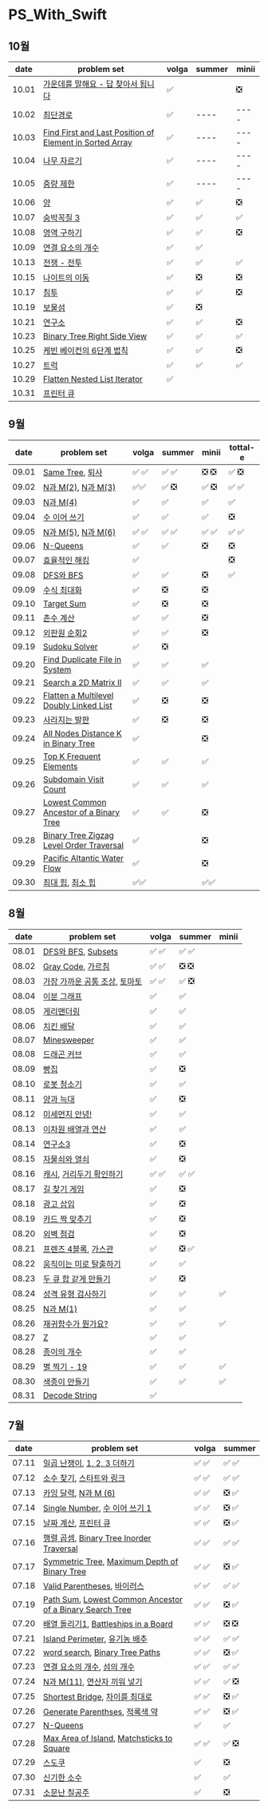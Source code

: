 # PS_With_Swift

## 10월
| date       | problem set          | volga | summer | minii |
| ---------- | -------------------- | ----  | ----  | ----  |
| 10.01 | [가운데를 말해요 - 답 찾아서  됩니다](https://www.acmicpc.net/problem/1655) | ✅ | | ❎ |
| 10.02 | [최단경로](https://www.acmicpc.net/problem/1753) | ✅ | ----  | ----  |
| 10.03 | [Find First and Last Position of Element in Sorted Array](https://leetcode.com/problems/find-first-and-last-position-of-element-in-sorted-array/) | ✅| ----  | ----  |
| 10.04 | [나무 자르기](https://www.acmicpc.net/problem/2805) | ✅| ----  | ----  |
| 10.05 | [중량 제한](https://www.acmicpc.net/problem/1939) | ✅| ----  | ----  |
| 10.06 | [양](https://www.acmicpc.net/problem/3184) | ✅ | ✅ | ❎ |
| 10.07 | [숨박꼭질 3](https://www.acmicpc.net/problem/13549) |✅ | ✅ | ✅ |
| 10.08 | [영역 구하기](https://www.acmicpc.net/problem/2583) | ✅ | ✅ | ❎  |
| 10.09 | [연결 요소의 개수](https://www.acmicpc.net/problem/11724) | ✅| ✅ | |
| 10.13 | [전쟁 - 전투](https://www.acmicpc.net/problem/1303) | ✅| ✅ | ✅ |
| 10.15 | [나이트의 이동](https://www.acmicpc.net/problem/7562) | ✅| ❎ | ❎ |
| 10.17 | [침투](https://www.acmicpc.net/problem/13565) | ✅ | ✅ | ❎  |
| 10.19 | [보물섬](https://www.acmicpc.net/problem/2589) | ✅| ❎ | |
| 10.21 | [연구소](https://www.acmicpc.net/problem/14502) | ✅| ✅ | ❎  |
| 10.23 | [Binary Tree Right Side View](https://leetcode.com/problems/binary-tree-right-side-view/) | ✅| ✅ |  ✅ |
| 10.25 | [케빈 베이컨의 6단계 법칙](https://www.acmicpc.net/problem/1389) | ✅| ✅ | ❎ |
| 10.27 | [트럭](https://www.acmicpc.net/problem/13335) | ✅ | ✅ | ✅  |
| 10.29 | [Flatten Nested List Iterator](https://leetcode.com/problems/flatten-nested-list-iterator/) | ✅| | |
| 10.31 | [프린터 큐](https://www.acmicpc.net/problem/1966) | | | |

## 9월 
| date       | problem set          | volga | summer | minii | tottal-e |
| ---------- | -------------------- | ----  | ----  | ----  | ---- |
| 09.01 | [Same Tree](https://leetcode.com/problems/same-tree/), [퇴사](https://www.acmicpc.net/problem/14501) | ✅ ✅| ✅ ✅ | ❎ ❎ |✅ ❎|
| 09.02 | [N과 M(2)](https://www.acmicpc.net/problem/15650), [N과 M(3)](https://www.acmicpc.net/problem/15651) | ✅✅| ✅ ❎ | ✅ ❎ | ✅ ✅|
| 09.03 | [N과 M(4)](https://www.acmicpc.net/problem/15652) | ✅| ✅ | ✅ | ✅|
| 09.04 | [수 이어 쓰기](https://www.acmicpc.net/problem/1748) | ✅| ✅ | ✅ | ❎|
| 09.05 | [N과 M(5)](https://www.acmicpc.net/problem/15654), [N과 M(6)](https://www.acmicpc.net/problem/15655) |  ✅ ✅| ✅ ✅ | ✅ ✅ | ✅ ✅ |
| 09.06 | [N-Queens](https://leetcode.com/problems/n-queens/) | ✅| ✅ | ❎ |❎ |
| 09.07 | [효율적인 해킹](https://www.acmicpc.net/problem/1325) | ✅|  |  | ❎|
| 09.08 | [DFS와 BFS](https://www.acmicpc.net/problem/1260) | ✅| ✅ | ❎ | ✅|
| 09.09 | [수식 최대화](https://school.programmers.co.kr/learn/courses/30/lessons/67257) | ✅| ❎ |  ❎  | |
| 09.10 | [Target Sum](https://leetcode.com/problems/target-sum/) | ✅| ❎ | ❎  | |
| 09.11 | [촌수 계산](https://www.acmicpc.net/problem/2644) | ✅| ✅ |  ❎   | |
| 09.12 | [외판원 순회2](https://www.acmicpc.net/problem/10971) | ✅| ✅ | ❎ | |
| 09.19 | [Sudoku Solver](https://leetcode.com/problems/sudoku-solver/) |✅ | ❎ | | |
| 09.20 | [Find Duplicate File in System](https://leetcode.com/problems/find-duplicate-file-in-system/) | ✅ | ✅ | ✅  | |
| 09.21 | [Search a 2D Matrix II](https://leetcode.com/problems/search-a-2d-matrix-ii/) | ✅| ✅ |✅  | |
| 09.22 | [Flatten a Multilevel Doubly Linked List](https://leetcode.com/problems/flatten-a-multilevel-doubly-linked-list/) | ✅| ❎ |❎ | |
| 09.23 | [사라지는 발판](https://school.programmers.co.kr/learn/courses/30/lessons/92345) | ✅| ❎ |❎  | |
| 09.24 | [All Nodes Distance K in Binary Tree](https://leetcode.com/problems/all-nodes-distance-k-in-binary-tree/) | ✅ | | ❎  | |
| 09.25 | [Top K Frequent Elements](https://leetcode.com/problems/top-k-frequent-elements/) | ✅| ✅ | ✅ | |
| 09.26 | [Subdomain Visit Count](https://leetcode.com/problems/subdomain-visit-count/description/) | ✅| ✅ | ✅  | |
| 09.27 | [Lowest Common Ancestor of a Binary Tree](https://leetcode.com/problems/lowest-common-ancestor-of-a-binary-tree/) | ✅ | ✅ | ❎ | |
| 09.28 | [Binary Tree Zigzag Level Order Traversal](https://leetcode.com/problems/binary-tree-zigzag-level-order-traversal/) | ✅ | | ❎  | |
| 09.29 | [Pacific Altantic Water Flow](https://leetcode.com/problems/pacific-atlantic-water-flow/) | ✅| | ❎   | |
| 09.30 | [최대 힙](https://www.acmicpc.net/problem/11279), [최소 힙](https://www.acmicpc.net/problem/1927) |✅✅ | |✅✅  | |

## 8월

| date       | problem set          | volga | summer | minii |
| ---------- | -------------------- | ----  | ----  | ----  |
| 08.01    | [DFS와 BFS](https://www.acmicpc.net/problem/1260), [Subsets](https://leetcode.com/problems/subsets/) | ✅ ✅ |✅ ✅| |
| 08.02    | [Gray Code](https://leetcode.com/problems/gray-code/), [가르침](https://www.acmicpc.net/problem/1062) |✅ ✅ |❎ ❎ | |
| 08.03    | [가장 가까운 공통 조상](https://www.acmicpc.net/problem/3584), [토마토](https://www.acmicpc.net/problem/7576) | ✅ ✅ |✅ ❎ | |
| 08.04    | [이분 그래프](https://www.acmicpc.net/problem/1707)|✅ |✅ | |
| 08.05    | [게리맨더링](https://www.acmicpc.net/problem/17471)| ✅ |✅ | |
| 08.06    | [치킨 배달](https://www.acmicpc.net/problem/15686) | ✅ |✅ | |
| 08.07    | [Minesweeper](https://leetcode.com/problems/minesweeper/) | ✅ | ✅|  |
| 08.08    | [드래곤 커브](https://www.acmicpc.net/problem/15685) | ✅|✅ |  |
| 08.09    | [빵집](https://www.acmicpc.net/problem/3109) | ✅ | ❎ | |
| 08.10    | [로봇 청소기](https://www.acmicpc.net/problem/14503) | ✅ |✅ | | 
| 08.11    | [양과 늑대](https://school.programmers.co.kr/learn/courses/30/lessons/92343) | ✅ | ❎| |
| 08.12    | [미세먼지 안녕!](https://www.acmicpc.net/problem/17144) | ✅ |✅ | |
| 08.13    | [이차원 배열과 연산](https://www.acmicpc.net/problem/17140) | ✅|✅ | |
| 08.14    | [연구소3](https://www.acmicpc.net/problem/17142) | ✅|❎| |
| 08.15    | [자물쇠와 열쇠](https://school.programmers.co.kr/learn/courses/30/lessons/60059?language=swift) | ✅|❎| |
| 08.16    | [캐시](https://school.programmers.co.kr/learn/courses/30/lessons/17680), [거리두기 확인하기](https://school.programmers.co.kr/learn/courses/30/lessons/81302)  | ✅ ✅| ✅ ✅| |
| 08.17    | [길 찾기 게임](https://school.programmers.co.kr/learn/courses/30/lessons/42892) | ✅|❎| |
| 08.18    | [광고 삽입](https://school.programmers.co.kr/learn/courses/30/lessons/72414) | ✅|❎| |
| 08.19    | [카드 짝 맞추기](https://school.programmers.co.kr/learn/courses/30/lessons/72415) | ✅|❎| |
| 08.20    | [외벽 점검](https://school.programmers.co.kr/learn/courses/30/lessons/60062) | ✅|❎| |
| 08.21    | [프렌즈 4블록](https://school.programmers.co.kr/learn/courses/30/lessons/17679), [가스관](https://www.acmicpc.net/problem/2931) | ✅| ❎ ✅ | |
| 08.22    | [움직이는 미로 탈출하기](https://www.acmicpc.net/problem/16954) | ✅ | ✅ | |
| 08.23    | [두 큐 합 같게 만들기](https://school.programmers.co.kr/learn/courses/30/lessons/118667) | ✅ | ❎ | |
| 08.24    | [성격 유형 검사하기](https://school.programmers.co.kr/learn/courses/30/lessons/118666) | ✅| ✅ | ✅ |
| 08.25    | [N과 M(1)](https://www.acmicpc.net/problem/15649) | ✅ | ✅ | |
| 08.26    | [재귀함수가 뭔가요?](https://www.acmicpc.net/problem/17478) | ✅ | ✅ |✅ |
| 08.27    | [Z](https://www.acmicpc.net/problem/1074) |✅ | ✅ | |
| 08.28    | [종이의 개수](https://www.acmicpc.net/problem/1780) | ✅| ✅ | | 
| 08.29    | [별 찍기 - 19](https://www.acmicpc.net/problem/10994) | ✅ | ✅ | ✅ |
| 08.30    | [색종이 만들기](https://www.acmicpc.net/problem/2630) | ✅| ✅ | ✅ |
| 08.31    | [Decode String](https://leetcode.com/problems/decode-string/) | ✅|  | |


<u></u>
## 7월
| date       | problem set          | volga | summer |
| ---------- | -------------------- | ----  | ----  |
| 07.11    | [일곱 난쟁이](https://www.acmicpc.net/problem/2309), [1, 2, 3 더하기](https://www.acmicpc.net/problem/9095)  | :white_check_mark: :white_check_mark:  |:white_check_mark: :white_check_mark:|
| 07.12    | [소수 찾기](https://www.acmicpc.net/problem/1978), [스타트와 링크](https://www.acmicpc.net/problem/14889)  | :white_check_mark: :white_check_mark:  |:white_check_mark: :white_check_mark:|
| 07.13    | [카잉 달력](https://www.acmicpc.net/problem/6064), [N과 M (6)](https://www.acmicpc.net/problem/15655)   |  :white_check_mark: :white_check_mark: |:negative_squared_cross_mark: :white_check_mark:  |
| 07.14    | [Single Number](https://leetcode.com/problems/single-number/), [수 이어 쓰기 1](https://www.acmicpc.net/problem/1748)  |  :white_check_mark: :white_check_mark: |:negative_squared_cross_mark: :white_check_mark:  |
| 07.15    | [날짜 계산](https://www.acmicpc.net/problem/1476), [프린터 큐](https://www.acmicpc.net/problem/1966)  | :white_check_mark: :white_check_mark:  |:negative_squared_cross_mark: :white_check_mark:  |
| 07.16    | [행렬 곱셈](https://www.acmicpc.net/problem/2740), [Binary Tree Inorder Traversal](https://leetcode.com/problems/binary-tree-inorder-traversal/)  | :white_check_mark: :white_check_mark:  |:white_check_mark: :white_check_mark:|
| 07.17    | [Symmetric Tree](https://leetcode.com/problems/symmetric-tree/), [Maximum Depth of Binary Tree](https://leetcode.com/problems/maximum-depth-of-binary-tree/)  | :white_check_mark: :white_check_mark:  |:negative_squared_cross_mark: :white_check_mark:|
| 07.18    | [Valid Parentheses](https://leetcode.com/problems/valid-parentheses/), [바이러스](https://www.acmicpc.net/problem/2606)  |  :white_check_mark: :white_check_mark: |:white_check_mark: :white_check_mark:  |
| 07.19    | [Path Sum](https://leetcode.com/problems/path-sum/), [Lowest Common Ancestor of a Binary Search Tree](https://leetcode.com/problems/lowest-common-ancestor-of-a-binary-search-tree/)  | :white_check_mark: :white_check_mark:  |:negative_squared_cross_mark: :white_check_mark:  |
| 07.20    | [배열 돌리기1](https://www.acmicpc.net/problem/16926), [Battleships in a Board](https://leetcode.com/problems/battleships-in-a-board/)  |  :white_check_mark: :white_check_mark: |:negative_squared_cross_mark: :negative_squared_cross_mark:  |
| 07.21    | [Island Perimeter](https://leetcode.com/problems/island-perimeter/), [유기농 배추](https://www.acmicpc.net/problem/1012)  |    :white_check_mark: :white_check_mark: |:white_check_mark: :white_check_mark: |
| 07.22    | [word search](https://leetcode.com/problems/word-search/), [Binary Tree Paths](https://leetcode.com/problems/binary-tree-paths/) |  :white_check_mark: :white_check_mark: |:negative_squared_cross_mark: :white_check_mark:  |
| 07.23    | [연결 요소의 개수](https://www.acmicpc.net/problem/11724), [섬의 개수](https://www.acmicpc.net/problem/4963)  | :white_check_mark: :white_check_mark:  |:white_check_mark: :white_check_mark:  |
| 07.24    | [N과 M(11)](https://www.acmicpc.net/problem/15665), [연산자 끼워 넣기](https://www.acmicpc.net/problem/14888)  |  :white_check_mark: :white_check_mark: |:white_check_mark: :negative_squared_cross_mark: |
| 07.25    | [Shortest Bridge](https://leetcode.com/problems/shortest-bridge/), [차이를 최대로](https://www.acmicpc.net/problem/10819) | :white_check_mark: :white_check_mark:  |:negative_squared_cross_mark: :white_check_mark: |
| 07.26    | [Generate Parenthses](https://leetcode.com/problems/generate-parentheses/), [적록색 약](https://www.acmicpc.net/problem/10026) | :white_check_mark: :white_check_mark: |:negative_squared_cross_mark: :white_check_mark: |
| 07.27    | [N-Queens](https://leetcode.com/problems/n-queens/)  | :white_check_mark:  |:white_check_mark:  |
| 07.28    | [Max Area of Island](https://leetcode.com/problems/max-area-of-island/), [Matchsticks to Square](https://leetcode.com/problems/matchsticks-to-square/)  | :white_check_mark: :white_check_mark:  | :white_check_mark: :negative_squared_cross_mark: |
| 07.29    | [스도쿠](https://www.acmicpc.net/problem/2580) | :white_check_mark: |:negative_squared_cross_mark: |
| 07.30    | [신기한 소수](https://www.acmicpc.net/problem/2023) | :white_check_mark: |:white_check_mark: |
| 07.31    | [소문난 칠공주](https://www.acmicpc.net/problem/1941) | :white_check_mark: | :negative_squared_cross_mark:|








